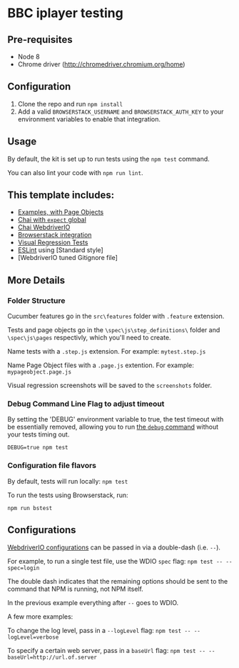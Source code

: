 # BBC iplayer testing


## Pre-requisites
- Node 8
- Chrome driver (http://chromedriver.chromium.org/home)

## Configuration

1. Clone the repo and run `npm install`
2. Add a valid `BROWSERSTACK_USERNAME` and `BROWSERSTACK_AUTH_KEY` to your environment variables to enable that integration.


## Usage

By default, the kit is set up to run tests using the `npm test` command.

You can also lint your code with `npm run lint`.

## This template includes:

- [Examples, with Page Objects](#examples)
- [Chai with `expect` global](http://chaijs.com/guide/styles/#expect)
- [Chai WebdriverIO](https://github.com/marcodejongh/chai-webdriverio)
- [Browserstack integration](http://webdriver.io/guide/services/browserstack.html)
- [Visual Regression Tests](http://webdriver.io/guide/services/visual-regression.html)
- [ESLint](http://eslint.org/) using [Standard style]
- [WebdriverIO tuned Gitignore file]


## More Details

### Folder Structure

Cucumber features go in the `src\features` folder with `.feature` extension.

Tests and page objects go in the `\spec\js\step_definitions\` folder and `\spec\js\pages` respectivly, which you'll need to create.

Name tests with a `.step.js` extension. For example: `mytest.step.js`

Name Page Object files with a `.page.js` extention.  For example: `mypageobject.page.js`

Visual regression screenshots will be saved to the `screenshots` folder.

### Debug Command Line Flag to adjust timeout

By setting the 'DEBUG' environment variable to true, the test timeout with be essentially removed, allowing you to run [the `debug` command](https://www.youtube.com/watch?v=xWwP-3B_YyE&lc=z12gw1vqpu2sunjeq222hrsxstf3glohh04) without your tests timing out. 

`DEBUG=true npm test`

### Configuration file flavors

By default, tests will run locally:
`npm test`

To run the tests using Browserstack, run:

`npm run bstest`

## Configurations

[WebdriverIO configurations](http://webdriver.io/guide/testrunner/gettingstarted.html) can be passed in via a double-dash (i.e. `--`).

For example, to run a single test file, use the WDIO `spec` flag: `npm test -- --spec=login`

The double dash indicates that the remaining options should be sent to the command that NPM is running, not NPM itself.

In the previous example everything after `--` goes to WDIO.

A few more examples:

To change the log level, pass in a `--logLevel` flag: `npm test -- --logLevel=verbose`

To specify a certain web server, pass in a `baseUrl` flag: `npm test -- --baseUrl=http://url.of.server`
